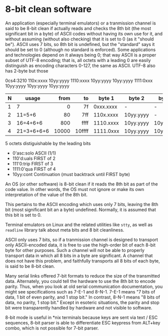 # 8-bit clean software

An application (especially terminal emulators) or a tranmission channel is said to be 8-bit clean if actually reads and checks the 8th bit (the most significant bit in a byte) of ASCII codes without having its own use for it, and without assuming (without also checking) that it is set to 0 (as it "should be"). ASCII uses 7 bits, so 8th bit is undefined, but the "standard" says it should be set to 0 (although no standard is enforced). Some applications and technologies depend on it always being 0; that way ASCII is a proper subset of UTF-8 encoding; that is, all octets with a leading 0 are easily distinguish as encoding characters 0-127, the same as ASCII. UTF-8 also has 2-byte but those 

0cs4:3210
110x:xxxx 10yy:yyyy
1110:xxxx 10yy:yyyy 10yy:yyyy
1111:0xxx 10yy:yyyy 10yy:yyyy 10yy:yyyy

N| usage    | from  | to     | byte 1    | byte 2    | byte 3    | byte 4
-|----------|------:|-------:|-----------|-----------|-----------|--------
1|   7      |     0 |     7f | 0xxx.xxxx | -         | -         | -
2|11=5+6    |    80 |    7ff | 110x.xxxx | 10yy.yyyy | -         | -
3|16=4+6+6  |   800 |   ffff | 1110.xxxx | 10yy.yyyy | 10yy.yyyy | -
4|21=3+6+6+6| 10000 | 10ffff | 1111.0xxx | 10yy.yyyy | 10yy.yyyy | 10yy.yyyy


5 octets distiguishable by the leading bits 
- 0'asc:solo ASCII (1/1)
- 110'd:uals FIRST of 2
- 111'0:trip FIRST of 3
- 1111:0'qua FIRST of 4
- 10yy:cont Continuation (must backtrack until FIRST byte)


An OS (or other software) is 8-bit clean if it reads the 8th bit as part of the code value. In other words, the OS must not ignore or make its own interpretation of the value of the 8th bit. 

This pertains to the ASCII encoding which uses only 7 bits, leaving the 8th bit (most significant bit an a byte) undefined. Normally, it is assumed that this bit is set to 0.

Terminal emulators on Linux and the related utilities like `stty`, as well as `readline` library talk about meta bits and 8 bit cleanliness.

ASCII only uses 7 bits, so if a tranmission channel is designed to transport only ASCII-encoded data, it is free to use the high-order bit of each 8-bit byte for other purposes. Such a channel will not be able to properly transport data in which all 8 bits in a byte are significant. A channel that does not have this problem, and faithfully transports all 8 bits of each byte, is said to be 8-bit clean.

Many serial links offered 7-bit formats to reduce the size of the transmitted data. Alternately, you could tell the hardware to use the 8th bit to encode parity. Thus, when you look at old serial communication documentation, you might see specifications such as 7-E-1 and 8-N-1. 7-E-1 means "7 bits of data, 1 bit of even parity, and 1 stop bit." In contrast, 8-N-1 means "8 bits of data, no parity, 1 stop bit." Except in esoteric situations, the parity and stop bit were transparently handled by hardware and not visible to software.

8-bit mode is useful in *nix terminals because keys are sent via text / ESC sequences, 8-bit parser is able to differentiate ESC keypress from ALT+key combo, which is not possible for 7-bit parser.
